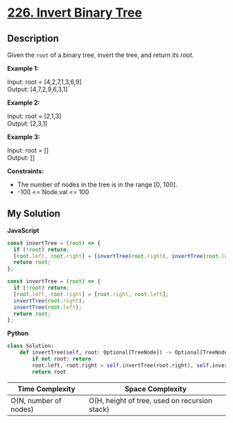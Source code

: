 # [226. Invert Binary Tree](https://leetcode.com/problems/invert-binary-tree)

## Description

Given the `root` of a binary tree, invert the tree, and return _its root_.

**Example 1:**

Input: root = [4,2,7,1,3,6,9]  
Output: [4,7,2,9,6,3,1]

**Example 2:**

Input: root = [2,1,3]  
Output: [2,3,1]

**Example 3:**

Input: root = []  
Output: []

**Constraints:**

- The number of nodes in the tree is in the range [0, 100].
- -100 <= Node.val <= 100

## My Solution

**JavaScript**

```js
const invertTree = (root) => {
  if (!root) return;
  [root.left, root.right] = [invertTree(root.right), invertTree(root.left)];
  return root;
};
```

```js
const invertTree = (root) => {
  if (!root) return;
  [root.left, root.right] = [root.right, root.left];
  invertTree(root.right);
  invertTree(root.left);
  return root;
};
```

**Python**

```py
class Solution:
    def invertTree(self, root: Optional[TreeNode]) -> Optional[TreeNode]:
        if not root: return
        root.left, root.right = self.invertTree(root.right), self.invertTree(root.left)
        return root
```

| Time Complexity       | Space Complexity                              |
| --------------------- | --------------------------------------------- |
| O(N, number of nodes) | O(H, height of tree, used on recursion stack) |
